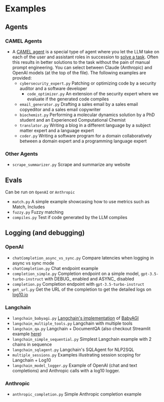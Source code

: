 # Examples

## Agents

### CAMEL Agents
- A [CAMEL agent](https://www.camel-ai.org/) is a special type of agent where you let the LLM take on each of the user and assistant roles in succession to [solve a task](https://www.loom.com/share/08c363e88f0f47ff9f42fcbc39e9afb0). Often this results in better solutions to the task without the pain of manual prompt engineering. You can select between Claude (Anthropic) and OpenAI models (at the top of the file). The following examples are provided:
  - `cybersecurity_expert.py` Patching or optimizing code by a security auditor and a software developer
    - `code_optimizer.py` An extension of the security expert where we evaluate if the generated code compiles
  - `email_generator.py` Drafting a sales email by a sales email copyeditor and a sales email copywriter
  - `biochemist.py` Performing a molecular dynamics solution by a PhD student and an Experienced Computational Chemist
  - `translator.py` Writing a blog in a different language by a subject matter expert and a language expert
  - `coder.py` Writing a software program for a domain collaboratively between a domain expert and a programming language expert

### Other Agents
- `scrape_summarizer.py` Scrape and summarize any website

## Evals

Can be run on `OpenAI` or `Anthropic`

- `match.py` A simple example showcasing how to use metrics such as Match, Includes
- `fuzzy.py` Fuzzy matching
- `compiles.py` Test if code generated by the LLM compiles

## Logging (and debugging)

### OpenAI

- `chatCompletion_async_vs_sync.py` Compare latencies when logging in async vs sync mode
- `chatCompletion.py` Chat endpoint example
- `completion_simple.py` Completion endpoint on a simple model, `gpt-3.5-turbo-instruct` with DEBUG_ enabled and ASYNC_ disabled
- `completion.py` Completion endpoint with `gpt-3.5-turbo-instruct`
- `get_url.py` Get the URL of the completion to get the detailed logs on [log10.io](https://log10.io)

### Langchain

- `langchain_babyagi.py` [Langchain's implementation](https://python.langchain.com/en/latest/use_cases/agents/baby_agi_with_agent.html) of [BabyAGI](https://babyagi.org/)
- `langchain_multiple_tools.py` Langchain with multiple tools
- `langchain_qa.py` Langchain + DocumentQA (also checkout Streamlit example [here](https://huggingface.co/spaces/arjunbansal/log10_langchain_qa_streamlit/blob/main/app.py))
- `langchain_simple_sequential.py` Simplest Langchain example with 2 chains in sequence
- `langchain_sqlagent.py` Langchain's SQLAgent for NLP2SQL
- `multiple_sessions.py` Examples illustrating session scoping for Langchain + Log10
- `langchain_model_logger.py` Example of OpenAI (chat and text completions) and Anthropic calls with a log10 logger.

### Anthropic

- `anthropic_completion.py` Simple Anthropic completion example

